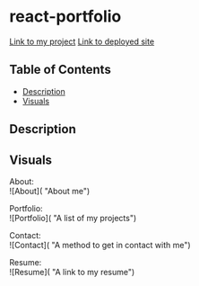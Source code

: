 # react-portfolio

[Link to my project](https://github.com/Deiontre10/react-portfolio)
[Link to deployed site]()

## Table of Contents
- [Description](#description)
- [Visuals](#visuals)

## Description



## Visuals

About:  
![About]( "About me")

Portfolio:  
![Portfolio]( "A list of my projects")

Contact:  
![Contact]( "A method to get in contact with me")

Resume:  
![Resume]( "A link to my resume")

